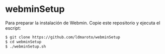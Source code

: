 # webminSetup
Para preparar la instalación de Webmin. Copie este repositorio y ejecuta el escript:

```bash
$ git clone https://github.com/ldmaroto/webminSetup
$ cd webminSetup
$ ./webminSetup.sh
```